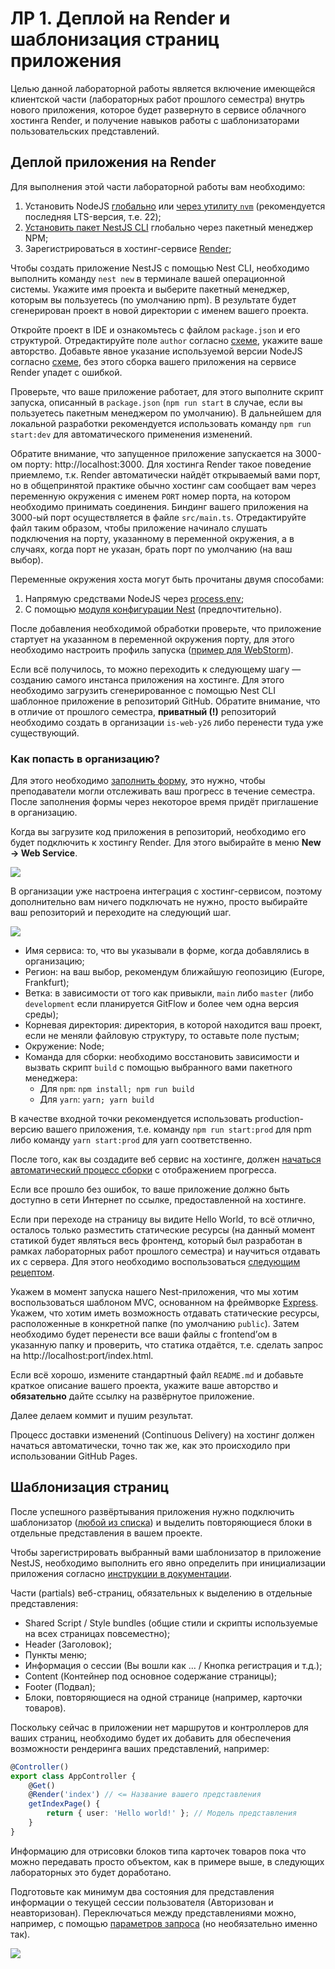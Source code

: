 # ЛР 1. Деплой на Render и шаблонизация страниц приложения

Целью данной лабораторной работы является включение имеющейся клиентской части (лабораторных работ прошлого семестра) внутрь нового приложения, которое будет развернуто в сервисе облачного хостинга Render, и получение навыков работы с шаблонизаторами пользовательских представлений.

## Деплой приложения на Render

Для выполнения этой части лабораторной работы вам необходимо:

1. Установить NodeJS [глобально](https://nodejs.org/en/download/) или [через утилиту `nvm`](https://github.com/nvm-sh/nvm) (рекомендуется последняя LTS-версия, т.е. 22);
2. [Установить пакет NestJS CLI](https://docs.nestjs.com/cli/overview#installation) глобально через пакетный менеджер NPM;
3. Зарегистрироваться в хостинг-сервисе [Render](https://dashboard.render.com/register);

Чтобы создать приложение NestJS с помощью Nest CLI, необходимо выполнить команду `nest new` в терминале вашей операционной системы. Укажите имя проекта и выберите пакетный менеджер, которым вы пользуетесь (по умолчанию npm). В результате будет сгенерирован проект в новой директории с именем вашего проекта.

Откройте проект в IDE и ознакомьтесь с файлом `package.json` и его структурой. Отредактируйте поле `author` согласно [схеме](https://docs.npmjs.com/cli/v7/configuring-npm/package-json#people-fields-author-contributors), укажите ваше авторство. Добавьте явное указание используемой версии NodeJS согласно [схеме](https://docs.npmjs.com/cli/v9/configuring-npm/package-json#engines), без этого сборка вашего приложения на сервисе Render упадет с ошибкой.

Проверьте, что ваше приложение работает, для этого выполните скрипт запуска, описанный в `package.json` (`npm run start` в случае, если вы пользуетесь пакетным менеджером по умолчанию). В дальнейшем для локальной разработки рекомендуется использовать команду `npm run start:dev` для автоматического применения изменений.

Обратите внимание, что запущенное приложение запускается на 3000-ом порту: http://localhost:3000. Для хостинга Render такое поведение приемлемо, т.к. Render автоматически найдёт открываемый вами порт, но в общепринятой практике обычно хостинг сам сообщает вам через переменную окружения с именем `PORT` номер порта, на котором необходимо принимать соединения. Биндинг вашего приложения на 3000-ый порт осуществляется в файле `src/main.ts`. Отредактируйте файл таким образом, чтобы приложение начинало слушать подключения на порту, указанному в переменной окружения, а в случаях, когда порт не указан, брать порт по умолчанию (на ваш выбор).

Переменные окружения хоста могут быть прочитаны двумя способами:

1. Напрямую средствами NodeJS через [process.env](https://nodejs.org/dist/latest-v8.x/docs/api/process.html#process_process_env);
2. С помощью [модуля конфигурации Nest](https://docs.nestjs.com/techniques/configuration) (предпочтительно).

После добавления необходимой обработки проверьте, что приложение стартует на указанном в переменной окружения порту, для этого необходимо настроить профиль запуска ([пример для WebStorm](https://i.imgur.com/jCWYqeM.png)).

Если всё получилось, то можно переходить к следующему шагу — созданию самого инстанса приложения на хостинге. Для этого необходимо загрузить сгенерированное с помощью Nest CLI шаблонное приложение в репозиторий GitHub. Обратите внимание, что в отличие от прошлого семестра, **приватный (!)** репозиторий необходимо создать в организации `is-web-y26` либо перенести туда уже существующий.

### Как попасть в организацию?

Для этого необходимо [заполнить форму](https://forms.gle/3ACANEEtPMeTGqir5), это нужно, чтобы преподаватели могли отслеживать ваш прогресс в течение семестра. После заполнения формы через некоторое время придёт приглашение в организацию.

Когда вы загрузите код приложения в репозиторий, необходимо его будет подключить к хостингу Render. Для этого выбирайте в меню **New → Web Service**.

![](https://i.imgur.com/lrRooXw.png)

В организации уже настроена интеграция с хостинг-сервисом, поэтому дополнительно вам ничего подключать не нужно, просто выбирайте ваш репозиторий и переходите на следующий шаг.

![](https://i.imgur.com/ykPy0Bm.png)

* Имя сервиса: то, что вы указывали в форме, когда добавлялись в организацию;
* Регион: на ваш выбор, рекомендум ближайшую геопозицию (Europe, Frankfurt);
* Ветка: в зависимости от того как привыкли, `main` либо `master` (либо `development` если планируется GitFlow и более чем одна версия среды);
* Корневая директория: директория, в которой находится ваш проект, если не меняли файловую структуру, то оставьте поле пустым;
* Окружение: Node;
* Команда для сборки: необходимо восстановить зависимости и вызвать скрипт `build` с помощью выбранного вами пакетного менеджера:
   * Для `npm`: `npm install; npm run build`
   * Для `yarn`: `yarn; yarn build`

В качестве входной точки рекомендуется использовать production-версию вашего приложения, т.е. команду `npm run start:prod` для npm либо команду `yarn start:prod` для yarn соответственно.

После того, как вы создадите веб сервис на хостинге, должен [начаться автоматический процесс сборки](https://youtu.be/39ngI2PF43Q?t=809) с отображением прогресса.

Если все прошло без ошибок, то ваше приложение должно быть доступно в сети Интернет по ссылке, предоставленной на хостинге.

Если при переходе на страницу вы видите Hello World, то всё отлично, осталось только разместить статические ресурсы (на данный момент статикой будет являться весь фронтенд, который был разработан в рамках лабораторных работ прошлого семестра) и научиться отдавать их с сервера. Для этого необходимо воспользоваться [следующим рецептом](https://docs.nestjs.com/techniques/mvc).

Укажем в момент запуска нашего Nest-приложения, что мы хотим воспользоваться шаблоном MVC, основанном на фреймворке [Express](https://expressjs.com/ru/). Укажем, что хотим иметь возможность отдавать статические ресурсы, расположенные в конкретной папке (по умолчанию `public`). Затем необходимо будет перенести все ваши файлы с frontend’ом в указанную папку и проверить, что статика отдаётся, т.е. сделать запрос на http://localhost:port/index.html.

Если всё хорошо, измените стандартный файл `README.md` и добавьте краткое описание вашего проекта, укажите ваше авторство и **обязательно** дайте ссылку на развёрнутое приложение.

Далее делаем коммит и пушим результат.

Процесс доставки изменений (Continuous Delivery) на хостинг должен начаться автоматически, точно так же, как это происходило при использовании GitHub Pages.

## Шаблонизация страниц

После успешного развёртывания приложения нужно подключить шаблонизатор ([любой из списка](https://expressjs.com/en/resources/template-engines.html)) и выделить повторяющиеся блоки в отдельные представления в вашем проекте.

Чтобы зарегистрировать выбранный вами шаблонизатор в приложение NestJS, необходимо выполнить его явно определить при инициализации приложения согласно [инструкции в документации](https://docs.nestjs.com/techniques/mvc#model-view-controller).

Части (partials) веб-страниц, обязательных к выделению в отдельные представления:

* Shared Script / Style bundles (общие стили и скрипты используемые на всех страницах повсеместно);
* Header (Заголовок);
* Пункты меню;
* Информация о сессии (Вы вошли как … / Кнопка регистрация и т.д.);
* Content (Контейнер под основное содержание страницы);
* Footer (Подвал);
* Блоки, повторяющиеся на одной странице (например, карточки товаров).

Поскольку сейчас в приложении нет маршрутов и контроллеров для ваших страниц, необходимо будет их добавить для обеспечения возможности рендеринга ваших представлений, например:

```ts
@Controller()
export class AppController {
    @Get()
    @Render('index') // <= Название вашего представления
    getIndexPage() {
        return { user: 'Hello world!' }; // Модель представления
    }
}
```

Информацию для отрисовки блоков типа карточек товаров пока что можно передавать просто объектом, как в примере выше, в следующих лабораторных это будет доработано.

Подготовьте как минимум два состояния для представления информации о текущей сессии пользователя (Авторизован и неавторизован). Переключаться между представлениями можно, например, с помощью [параметров запроса](https://docs.nestjs.com/controllers#query-parameters) (но необязательно именно так).

![](https://i.imgur.com/Dp9rv3C.png)
